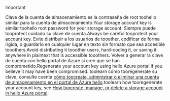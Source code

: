 > [!IMPORTANT]
> <span data-ttu-id="2a6f5-101">Clave de la cuenta de almacenamiento es la contraseña de root toohello similar para la cuenta de almacenamiento.</span><span class="sxs-lookup"><span data-stu-id="2a6f5-101">Your storage account key is similar toohello root password for your storage account.</span></span> <span data-ttu-id="2a6f5-102">Siempre puede tooprotect cuidado su clave de cuenta.</span><span class="sxs-lookup"><span data-stu-id="2a6f5-102">Always be careful tooprotect your account key.</span></span> <span data-ttu-id="2a6f5-103">Evite distribuir a los usuarios de tooother, codificar de forma rígida, o guardarlo en cualquier lugar en texto sin formato que sea accesible tooothers.</span><span class="sxs-lookup"><span data-stu-id="2a6f5-103">Avoid distributing it tooother users, hard-coding it, or saving it anywhere in plaintext that is accessible tooothers.</span></span> <span data-ttu-id="2a6f5-104">Volver a generar la clave de cuenta con hello portal de Azure si cree que se han comprometido.</span><span class="sxs-lookup"><span data-stu-id="2a6f5-104">Regenerate your account key using hello Azure portal if you believe it may have been compromised.</span></span> <span data-ttu-id="2a6f5-105">toolearn cómo tooregenerate su clave, consulte cuenta [cómo toocreate, administrar o eliminar una cuenta de almacenamiento en el portal de Azure hello](../articles/storage/common/storage-create-storage-account.md#manage-your-storage-account).</span><span class="sxs-lookup"><span data-stu-id="2a6f5-105">toolearn how tooregenerate your account key, see [How toocreate, manage, or delete a storage account in hello Azure portal](../articles/storage/common/storage-create-storage-account.md#manage-your-storage-account).</span></span>
> 
> 
